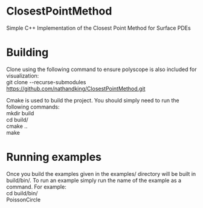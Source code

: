 # ClosestPointMethod
Simple C++ Implementation of the Closest Point Method for Surface PDEs

# Building
Clone using the following command to ensure polyscope is also included for visualization: <br />
git clone --recurse-submodules https://github.com/nathandking/ClosestPointMethod.git

Cmake is used to build the project. You should simply need to run the following commands: <br />
mkdir build <br />
cd build/ <br />
cmake .. <br />
make <br />

# Running examples
Once you build the examples given in the examples/ directory will be built in build/bin/. To run an example simply run the name of the example as a command. For example: <br />
cd build/bin/ <br />
PoissonCircle <br />
